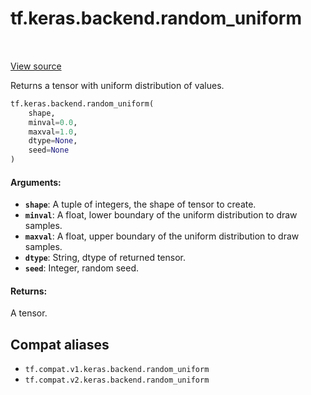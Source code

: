 <div itemscope itemtype="http://developers.google.com/ReferenceObject">
<meta itemprop="name" content="tf.keras.backend.random_uniform" />
<meta itemprop="path" content="Stable" />
</div>

# tf.keras.backend.random_uniform

<!-- Insert buttons and diff -->

<table class="tfo-notebook-buttons tfo-api" align="left">
</table>

<a target="_blank" href="/code/stable/tensorflow/python/keras/backend.py">View source</a>



Returns a tensor with uniform distribution of values.

``` python
tf.keras.backend.random_uniform(
    shape,
    minval=0.0,
    maxval=1.0,
    dtype=None,
    seed=None
)
```



<!-- Placeholder for "Used in" -->


#### Arguments:


* <b>`shape`</b>: A tuple of integers, the shape of tensor to create.
* <b>`minval`</b>: A float, lower boundary of the uniform distribution
    to draw samples.
* <b>`maxval`</b>: A float, upper boundary of the uniform distribution
    to draw samples.
* <b>`dtype`</b>: String, dtype of returned tensor.
* <b>`seed`</b>: Integer, random seed.


#### Returns:

A tensor.


## Compat aliases

* `tf.compat.v1.keras.backend.random_uniform`
* `tf.compat.v2.keras.backend.random_uniform`

